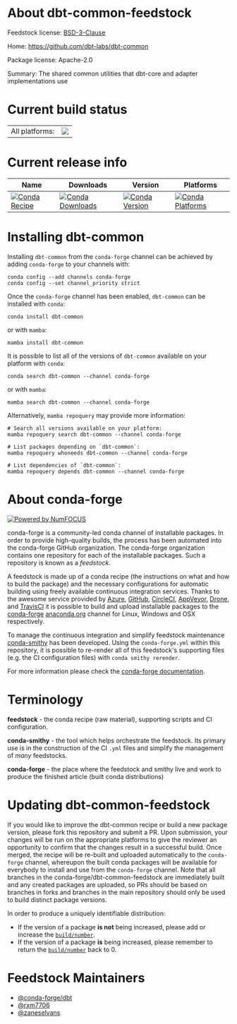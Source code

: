 About dbt-common-feedstock
==========================

Feedstock license: [BSD-3-Clause](https://github.com/conda-forge/dbt-common-feedstock/blob/main/LICENSE.txt)

Home: https://github.com/dbt-labs/dbt-common

Package license: Apache-2.0

Summary: The shared common utilities that dbt-core and adapter implementations use

Current build status
====================


<table><tr><td>All platforms:</td>
    <td>
      <a href="https://dev.azure.com/conda-forge/feedstock-builds/_build/latest?definitionId=22333&branchName=main">
        <img src="https://dev.azure.com/conda-forge/feedstock-builds/_apis/build/status/dbt-common-feedstock?branchName=main">
      </a>
    </td>
  </tr>
</table>

Current release info
====================

| Name | Downloads | Version | Platforms |
| --- | --- | --- | --- |
| [![Conda Recipe](https://img.shields.io/badge/recipe-dbt--common-green.svg)](https://anaconda.org/conda-forge/dbt-common) | [![Conda Downloads](https://img.shields.io/conda/dn/conda-forge/dbt-common.svg)](https://anaconda.org/conda-forge/dbt-common) | [![Conda Version](https://img.shields.io/conda/vn/conda-forge/dbt-common.svg)](https://anaconda.org/conda-forge/dbt-common) | [![Conda Platforms](https://img.shields.io/conda/pn/conda-forge/dbt-common.svg)](https://anaconda.org/conda-forge/dbt-common) |

Installing dbt-common
=====================

Installing `dbt-common` from the `conda-forge` channel can be achieved by adding `conda-forge` to your channels with:

```
conda config --add channels conda-forge
conda config --set channel_priority strict
```

Once the `conda-forge` channel has been enabled, `dbt-common` can be installed with `conda`:

```
conda install dbt-common
```

or with `mamba`:

```
mamba install dbt-common
```

It is possible to list all of the versions of `dbt-common` available on your platform with `conda`:

```
conda search dbt-common --channel conda-forge
```

or with `mamba`:

```
mamba search dbt-common --channel conda-forge
```

Alternatively, `mamba repoquery` may provide more information:

```
# Search all versions available on your platform:
mamba repoquery search dbt-common --channel conda-forge

# List packages depending on `dbt-common`:
mamba repoquery whoneeds dbt-common --channel conda-forge

# List dependencies of `dbt-common`:
mamba repoquery depends dbt-common --channel conda-forge
```


About conda-forge
=================

[![Powered by
NumFOCUS](https://img.shields.io/badge/powered%20by-NumFOCUS-orange.svg?style=flat&colorA=E1523D&colorB=007D8A)](https://numfocus.org)

conda-forge is a community-led conda channel of installable packages.
In order to provide high-quality builds, the process has been automated into the
conda-forge GitHub organization. The conda-forge organization contains one repository
for each of the installable packages. Such a repository is known as a *feedstock*.

A feedstock is made up of a conda recipe (the instructions on what and how to build
the package) and the necessary configurations for automatic building using freely
available continuous integration services. Thanks to the awesome service provided by
[Azure](https://azure.microsoft.com/en-us/services/devops/), [GitHub](https://github.com/),
[CircleCI](https://circleci.com/), [AppVeyor](https://www.appveyor.com/),
[Drone](https://cloud.drone.io/welcome), and [TravisCI](https://travis-ci.com/)
it is possible to build and upload installable packages to the
[conda-forge](https://anaconda.org/conda-forge) [anaconda.org](https://anaconda.org/)
channel for Linux, Windows and OSX respectively.

To manage the continuous integration and simplify feedstock maintenance
[conda-smithy](https://github.com/conda-forge/conda-smithy) has been developed.
Using the ``conda-forge.yml`` within this repository, it is possible to re-render all of
this feedstock's supporting files (e.g. the CI configuration files) with ``conda smithy rerender``.

For more information please check the [conda-forge documentation](https://conda-forge.org/docs/).

Terminology
===========

**feedstock** - the conda recipe (raw material), supporting scripts and CI configuration.

**conda-smithy** - the tool which helps orchestrate the feedstock.
                   Its primary use is in the construction of the CI ``.yml`` files
                   and simplify the management of *many* feedstocks.

**conda-forge** - the place where the feedstock and smithy live and work to
                  produce the finished article (built conda distributions)


Updating dbt-common-feedstock
=============================

If you would like to improve the dbt-common recipe or build a new
package version, please fork this repository and submit a PR. Upon submission,
your changes will be run on the appropriate platforms to give the reviewer an
opportunity to confirm that the changes result in a successful build. Once
merged, the recipe will be re-built and uploaded automatically to the
`conda-forge` channel, whereupon the built conda packages will be available for
everybody to install and use from the `conda-forge` channel.
Note that all branches in the conda-forge/dbt-common-feedstock are
immediately built and any created packages are uploaded, so PRs should be based
on branches in forks and branches in the main repository should only be used to
build distinct package versions.

In order to produce a uniquely identifiable distribution:
 * If the version of a package **is not** being increased, please add or increase
   the [``build/number``](https://docs.conda.io/projects/conda-build/en/latest/resources/define-metadata.html#build-number-and-string).
 * If the version of a package **is** being increased, please remember to return
   the [``build/number``](https://docs.conda.io/projects/conda-build/en/latest/resources/define-metadata.html#build-number-and-string)
   back to 0.

Feedstock Maintainers
=====================

* [@conda-forge/dbt](https://github.com/orgs/conda-forge/teams/dbt/)
* [@rxm7706](https://github.com/rxm7706/)
* [@zaneselvans](https://github.com/zaneselvans/)

